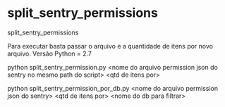 # split_sentry_permissions
split_sentry_permissions

Para executar basta passar o arquivo e a quantidade de itens por novo arquivo.
Versão Python = 2.7

python split_sentry_permission.py \<nome do arquivo permission json do sentry no mesmo path do script\> \<qtd de itens por\>

python split_sentry_permission_por_db.py \<nome do arquivo permission json do sentry\> \<qtd de itens por\> \<nome do db para filtrar\>
